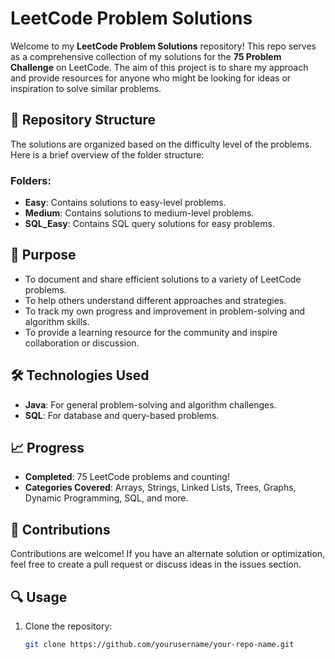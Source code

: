 # LeetCode Problem Solutions

Welcome to my **LeetCode Problem Solutions** repository! This repo serves as a comprehensive collection of my solutions for the **75 Problem Challenge** on LeetCode. The aim of this project is to share my approach and provide resources for anyone who might be looking for ideas or inspiration to solve similar problems.

## 📁 Repository Structure

The solutions are organized based on the difficulty level of the problems. Here is a brief overview of the folder structure:


### Folders:
- **Easy**: Contains solutions to easy-level problems.
- **Medium**: Contains solutions to medium-level problems.
- **SQL_Easy**: Contains SQL query solutions for easy problems.

## 🚀 Purpose

- To document and share efficient solutions to a variety of LeetCode problems.
- To help others understand different approaches and strategies.
- To track my own progress and improvement in problem-solving and algorithm skills.
- To provide a learning resource for the community and inspire collaboration or discussion.

## 🛠️ Technologies Used

- **Java**: For general problem-solving and algorithm challenges.
- **SQL**: For database and query-based problems.

## 📈 Progress

- **Completed**: 75 LeetCode problems and counting!
- **Categories Covered**: Arrays, Strings, Linked Lists, Trees, Graphs, Dynamic Programming, SQL, and more.

## 🤝 Contributions

Contributions are welcome! If you have an alternate solution or optimization, feel free to create a pull request or discuss ideas in the issues section.

## 🔍 Usage

1. Clone the repository:
   ```bash
   git clone https://github.com/yourusername/your-repo-name.git
